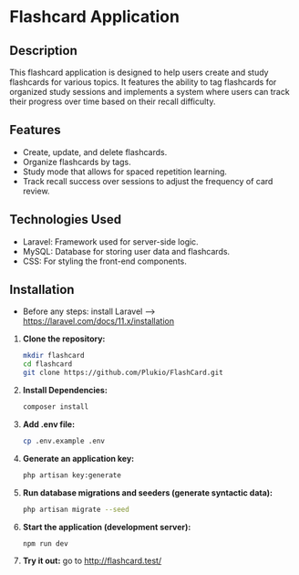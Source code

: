 # Flashcard Application

## Description

This flashcard application is designed to help users create and study flashcards for various topics. It features the ability to tag flashcards for organized study sessions and implements a system where users can track their progress over time based on their recall difficulty.

## Features

- Create, update, and delete flashcards.
- Organize flashcards by tags.
- Study mode that allows for spaced repetition learning.
- Track recall success over sessions to adjust the frequency of card review.

## Technologies Used

- Laravel: Framework used for server-side logic.
- MySQL: Database for storing user data and flashcards.
- CSS: For styling the front-end components.

## Installation
- Before any steps: install Laravel --> https://laravel.com/docs/11.x/installation
1. **Clone the repository:**
   ``` bash
   mkdir flashcard
   cd flashcard
   git clone https://github.com/Plukio/FlashCard.git

2. **Install Dependencies:**
   ``` bash
   composer install


3. **Add .env file:**
   ``` bash
   cp .env.example .env

4. **Generate an application key:**
   ``` bash
   php artisan key:generate

5. **Run database migrations and seeders (generate syntactic data):**
   ``` bash
   php artisan migrate --seed

6. **Start the application (development server):**
   ``` bash
   npm run dev

7. **Try it out:**
   go to http://flashcard.test/

